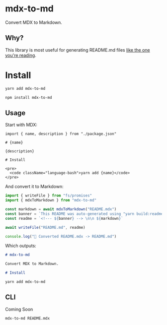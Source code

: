 <!--- This markdown file was auto-generated from "src/README.mdx" -->

# mdx-to-md

Convert MDX to Markdown. 

## Why?

This library is most useful for generating README.md files [like the one you're reading](/packages/mdx-to-md/src/README.mdx).

# Install

```bash
yarn add mdx-to-md
```

```bash
npm install mdx-to-md
```

## Usage

Start with MDX:

```mdx
import { name, description } from "./package.json"

# {name}

{description}

# Install

<pre>
  <code className="language-bash">yarn add {name}</code>
</pre>

```

And convert it to Markdown:

```ts
import { writeFile } from "fs/promises"
import { mdxToMarkdown } from "mdx-to-md"

const markdown = await mdxToMarkdown("README.mdx")
const banner = `This README was auto-generated using "yarn build:readme"`
const readme = `<!--- ${banner} --> \n\n ${markdown}`

await writeFile("README.md", readme)

console.log("📝 Converted README.mdx -> README.md")

```

Which outputs:

```md
# mdx-to-md

Convert MDX to Markdown.

# Install

yarn add mdx-to-md

```

## CLI

Coming Soon

```bash
mdx-to-md README.mdx

```